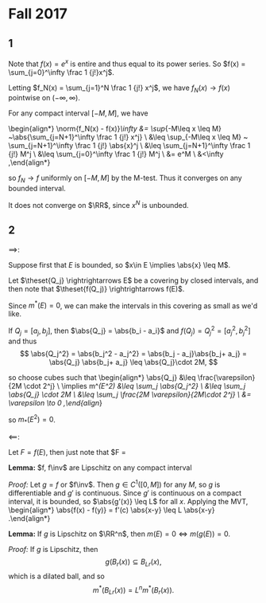 # Fall 2017

## 1

Note that $f(x) = e^x$ is entire and thus equal to its power series.
So $f(x) = \sum_{j=0}^\infty \frac 1 {j!}x^j$.

Letting $f_N(x) = \sum_{j=1}^N \frac 1 {j!} x^j$, we have $f_N(x) \to f(x)$ pointwise on $(-\infty ,\infty)$.

For any compact interval $[-M, M]$, we have

\begin{align*}
\norm{f_N(x) - f(x)}_\infty
&= \sup_{-M\leq x \leq M} ~\abs{\sum_{j=N+1}^\infty \frac 1 {j!} x^j} \\
&\leq \sup_{-M\leq x \leq M} ~ \sum_{j=N+1}^\infty \frac 1 {j!} \abs{x}^j \\
&\leq \sum_{j=N+1}^\infty \frac 1 {j!} M^j \\
&\leq \sum_{j=0}^\infty \frac 1 {j!} M^j \\
&= e^M \\
&<\infty
,\end{align*}

so $f_N \to f$ uniformly on $[-M, M]$ by the M-test.
Thus it converges on any bounded interval.

It does not converge on $\RR$, since $x^N$ is unbounded.

## 2

$\implies$:

Suppose first that $E$ is bounded, so $x\in E \implies \abs{x} \leq M$.

Let $\theset{Q_j} \rightrightarrows E$ be a covering by closed intervals, and then note that $\theset{f(Q_j)} \rightrightarrows f(E)$.

Since $m^*(E) = 0$, we can make the intervals in this covering as small as we'd like.

If $Q_j = [a_j, b_j]$, then $\abs{Q_j} = \abs{b_i - a_i}$ and $f(Q_j) = Q_j^2 = [a_j^2, b_j^2]$ and thus 
$$
\abs{Q_j^2} = \abs{b_j^2 - a_j^2} = \abs{b_j - a_j}\abs{b_j+ a_j} = \abs{Q_j} \abs{b_j+ a_j} \leq \abs{Q_j}\cdot 2M,
$$

so choose cubes such that 
\begin{align*}
\abs{Q_j} 
&\leq \frac{\varepsilon}{2M \cdot 2^j} \\
\implies m^*(E^2) 
&\leq \sum_j \abs{Q_j^2} \\ 
&\leq \sum_j \abs{Q_j} \cdot 2M  \\
&\leq \sum_j \frac{2M \varepsilon}{2M\cdot 2^j}  \\
&= \varepsilon \to 0
,\end{align*}

so $m_*(E^2) = 0$.

$\impliedby$:

Let $F = f(E)$, then just note that $F =

**Lemma:** 
$f, f\inv$ are Lipschitz on any compact interval
 
*Proof:*
Let $g = f$ or $f\inv$. 
Then $g\in C^1([0, M])$ for any $M$, so $g$ is differentiable and $g'$ is continuous.
Since $g'$ is continuous on a compact interval, it is bounded, so $\abs{g'(x)} \leq L$ for all $x$.
Applying the MVT,
\begin{align*}
\abs{f(x) - f(y)} = f'(c) \abs{x-y} \leq L \abs{x-y}
.\end{align*}
  
**Lemma:** 
If $g$ is Lipschitz on $\RR^n$, then $m(E) = 0 \iff m(g(E)) = 0$.

*Proof:*
If $g$ is Lipschitz, then 
$$g(B_r(x)) \subseteq B_{Lr}(x)
,$$ 
which is a dilated ball, and so 
$$
m^*(B_{Lr}(x)) = L^n m^*(B_{r}(x))
.$$
